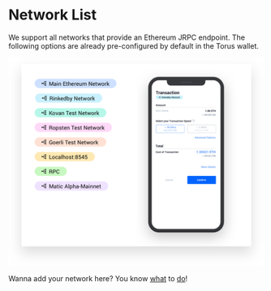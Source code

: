 # Network List

We support all networks that provide an Ethereum JRPC endpoint. The following options are already pre-configured by default in the Torus wallet.

![Network list](../.gitbook/assets/networklist.png)

Wanna add your network here? You know [what](mailto:hello@tor.us) to [do](https://github.com/torusresearch/torus-website/pulls)!

